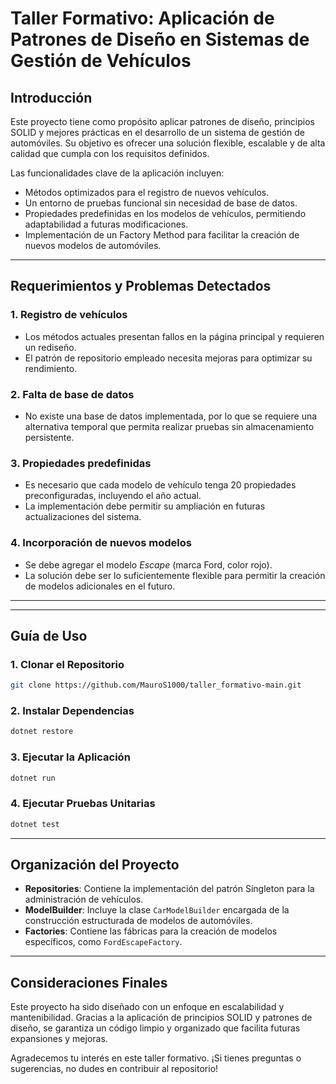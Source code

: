 # Taller Formativo: Aplicación de Patrones de Diseño en Sistemas de Gestión de Vehículos

## Introducción
Este proyecto tiene como propósito aplicar patrones de diseño, principios SOLID y mejores prácticas en el desarrollo de un sistema de gestión de automóviles. Su objetivo es ofrecer una solución flexible, escalable y de alta calidad que cumpla con los requisitos definidos.

Las funcionalidades clave de la aplicación incluyen:

- Métodos optimizados para el registro de nuevos vehículos.
- Un entorno de pruebas funcional sin necesidad de base de datos.
- Propiedades predefinidas en los modelos de vehículos, permitiendo adaptabilidad a futuras modificaciones.
- Implementación de un Factory Method para facilitar la creación de nuevos modelos de automóviles.

---

## Requerimientos y Problemas Detectados

### 1. Registro de vehículos
   - Los métodos actuales presentan fallos en la página principal y requieren un rediseño.
   - El patrón de repositorio empleado necesita mejoras para optimizar su rendimiento.

### 2. Falta de base de datos
   - No existe una base de datos implementada, por lo que se requiere una alternativa temporal que permita realizar pruebas sin almacenamiento persistente.

### 3. Propiedades predefinidas
   - Es necesario que cada modelo de vehículo tenga 20 propiedades preconfiguradas, incluyendo el año actual.
   - La implementación debe permitir su ampliación en futuras actualizaciones del sistema.

### 4. Incorporación de nuevos modelos
   - Se debe agregar el modelo *Escape* (marca Ford, color rojo).
   - La solución debe ser lo suficientemente flexible para permitir la creación de modelos adicionales en el futuro.


---

---

## Guía de Uso

### 1. Clonar el Repositorio
```bash
git clone https://github.com/MauroS1000/taller_formativo-main.git
```

### 2. Instalar Dependencias
```bash
dotnet restore
```

### 3. Ejecutar la Aplicación
```bash
dotnet run
```

### 4. Ejecutar Pruebas Unitarias
```bash
dotnet test
```

---

## Organización del Proyecto
- **Repositories**: Contiene la implementación del patrón Singleton para la administración de vehículos.
- **ModelBuilder**: Incluye la clase `CarModelBuilder` encargada de la construcción estructurada de modelos de automóviles.
- **Factories**: Contiene las fábricas para la creación de modelos específicos, como `FordEscapeFactory`.

---

## Consideraciones Finales
Este proyecto ha sido diseñado con un enfoque en escalabilidad y mantenibilidad. Gracias a la aplicación de principios SOLID y patrones de diseño, se garantiza un código limpio y organizado que facilita futuras expansiones y mejoras.

Agradecemos tu interés en este taller formativo. ¡Si tienes preguntas o sugerencias, no dudes en contribuir al repositorio!

